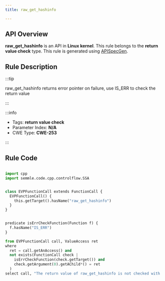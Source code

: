 ```yaml
---
title: raw_get_hashinfo

---
```



## API Overview
**raw_get_hashinfo** is an API in **Linux kernel**. This rule belongs to the **return value check** type. This rule is generated using [APISpecGen](../../tools/APISpecGen).
## Rule Description

:::tip

raw_get_hashinfo returns error pointer on failure, use IS_ERR to check the return value

:::

:::info

- Tags: **return value check**
- Parameter Index: **N/A**
- CWE Type: **CWE-253**

:::

## Rule Code
```python

import cpp
import semmle.code.cpp.controlflow.SSA


class EVPFunctionCall extends FunctionCall {
  EVPFunctionCall() {
    this.getTarget().hasName("raw_get_hashinfo")
  }
}


predicate isErrCheckFunction(Function f) {
  f.hasName("IS_ERR") 
}

from EVPFunctionCall call, ValueAccess ret
where
  ret = call.getAnAccess() and
  not exists(FunctionCall check |
    isErrCheckFunction(check.getTarget()) and
    check.getArgument(0).getAChild*() = ret
  )
select call, "The return value of raw_get_hashinfo is not checked with IS_ERR."
    
```